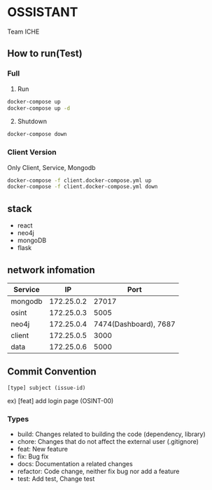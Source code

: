 # OSSISTANT
Team ICHE

## How to run(Test)
### Full 
1. Run
```bash
docker-compose up
docker-compose up -d 
```

2. Shutdown
```bash
docker-compose down 

```

### Client Version 
Only Client, Service, Mongodb
```bash
docker-compose -f client.docker-compose.yml up
docker-compose -f client.docker-compose.yml down
```

## stack 
- react
- neo4j
- mongoDB
- flask 

## network infomation
|**Service**|**IP**|**Port**|
|------|---|---|
|mongodb|172.25.0.2|27017|
|osint|172.25.0.3|5005|
|neo4j|172.25.0.4|7474(Dashboard), 7687|
|client|172.25.0.5|3000|
|data|172.25.0.6|5000| 

## Commit Convention
```
[type] subject (issue-id)
```
ex) [feat] add login page (OSINT-00)

### Types
- build: Changes related to building the code (dependency, library)
- chore: Changes that do not affect the external user (.gitignore)
- feat: New feature
- fix: Bug fix
- docs: Documentation a related changes
- refactor: Code change, neither fix bug nor add a feature
- test: Add test, Change test